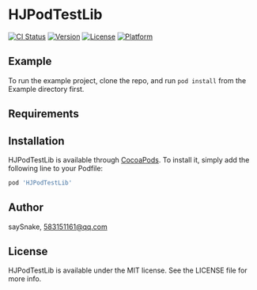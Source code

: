 # HJPodTestLib

[![CI Status](https://img.shields.io/travis/saySnake/HJPodTestLib.svg?style=flat)](https://travis-ci.org/saySnake/HJPodTestLib)
[![Version](https://img.shields.io/cocoapods/v/HJPodTestLib.svg?style=flat)](https://cocoapods.org/pods/HJPodTestLib)
[![License](https://img.shields.io/cocoapods/l/HJPodTestLib.svg?style=flat)](https://cocoapods.org/pods/HJPodTestLib)
[![Platform](https://img.shields.io/cocoapods/p/HJPodTestLib.svg?style=flat)](https://cocoapods.org/pods/HJPodTestLib)

## Example

To run the example project, clone the repo, and run `pod install` from the Example directory first.

## Requirements

## Installation

HJPodTestLib is available through [CocoaPods](https://cocoapods.org). To install
it, simply add the following line to your Podfile:

```ruby
pod 'HJPodTestLib'
```

## Author

saySnake, 583151161@qq.com

## License

HJPodTestLib is available under the MIT license. See the LICENSE file for more info.

